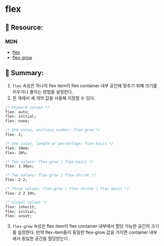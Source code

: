 # flex

## 🔗 Resource:
### MDN
- [flex](https://developer.mozilla.org/ko/docs/Web/CSS/flex)
- [flex-grow](https://developer.mozilla.org/ko/docs/Web/CSS/flex-grow)

## 📝 Summary:
1. `flex` 속성은 하나의 flex item이 flex container 내부 공간에 맞추기 위해 크기를 키우거나 줄이는 방법을 설정한다.
2. 한 개에서 세 개의 값을 사용해 지정할 수 있다.
```css
/* Keyword values */
flex: auto;
flex: initial;
flex: none;

/* One value, unitless number: flex-grow */
flex: 2;

/* One value, length or percentage: flex-basis */
flex: 10em;
flex: 30%;

/* Two values: flex-grow | flex-basis */
flex: 1 30px;

/* Two values: flex-grow | flex-shrink */
flex: 2 2;

/* Three values: flex-grow | flex-shrink | flex-basis */
flex: 2 2 10%;

/* Global values */
flex: inherit;
flex: initial;
flex: unset;
```
3. `flex-grow` 속성은 flex item이 flex container 내부에서 할당 가능한 공간의 크기를 설정한다. 만약 flex-item들이 동일한 flex-grow 값을 가지면 container 내부에서 동일한 공간을 할당받는다.